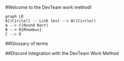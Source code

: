 #Welcome to the DevTeam work method!
```mermaid
graph LR
A[(Circle)] -- Link text --> B((Circle))
A --> C(Round Rect)
B --> D{Rhombus}
C --> D
```


##Glossary of terms

##Discord integration with the DevTeam Work Method
